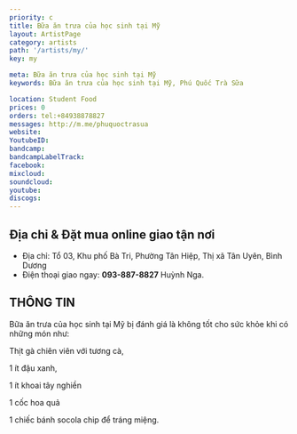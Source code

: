 ```yaml
---
priority: c
title: Bữa ăn trưa của học sinh tại Mỹ 
layout: ArtistPage
category: artists
path: '/artists/my/'
key: my

meta: Bữa ăn trưa của học sinh tại Mỹ
keywords: Bữa ăn trưa của học sinh tại Mỹ, Phú Quốc Trà Sữa

location: Student Food
prices: 0
orders: tel:+84938878827
messages: http://m.me/phuquoctrasua
website: 
YoutubeID: 
bandcamp: 
bandcampLabelTrack: 
facebook: 
mixcloud: 
soundcloud: 
youtube: 
discogs: 
---
```


## Địa chỉ & Đặt mua online giao tận nơi

- Địa chỉ: Tổ 03, Khu phố Bà Tri, Phường Tân Hiệp, Thị xã Tân Uyên, Bình Dương
- Điện thoại giao ngay: **093-887-8827** Huỳnh Nga.

## THÔNG TIN

Bữa ăn trưa của học sinh tại Mỹ bị đánh giá là không tốt cho sức khỏe khi có những món như:

Thịt gà chiên viên với tương cà, 

1 ít đậu xanh, 

1 ít khoai tây nghiền

1 cốc hoa quả 

1 chiếc bánh socola chip để tráng miệng.